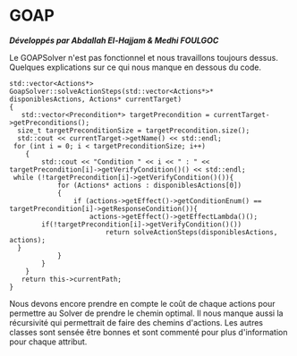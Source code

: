 # GOAP
***Développés par Abdallah El-Hajjam & Medhi FOULGOC***

Le GOAPSolver n'est pas fonctionnel et nous travaillons toujours dessus. Quelques explications sur ce qui nous manque en dessous du code.

    std::vector<Actions*> GoapSolver::solveActionSteps(std::vector<Actions*>* disponiblesActions, Actions* currentTarget)  
    {  
       std::vector<Precondition*> targetPrecondition = currentTarget->getPreconditions();  
      size_t targetPreconditionSize = targetPrecondition.size();  
      std::cout << currentTarget->getName() << std::endl;  
     for (int i = 0; i < targetPreconditionSize; i++)  
        {  
            std::cout << "Condition " << i << " : " << targetPrecondition[i]->getVerifyCondition()() << std::endl;  
     while (!targetPrecondition[i]->getVerifyCondition()()){  
                for (Actions* actions : disponiblesActions[0])  
                {  
                    if (actions->getEffect()->getConditionEnum() == targetPrecondition[i]->getResponseCondition()){  
                        actions->getEffect()->getEffectLambda()();  
			if(!targetPrecondition[i]->getVerifyCondition()())  
                            return solveActionSteps(disponiblesActions, actions);  
      }  
                }  
            }  
        }  
       return this->currentPath;  
    }

Nous devons encore prendre en compte le coût de chaque actions pour permettre au Solver de prendre le chemin optimal.
Il nous manque aussi la récursivité qui permettrait de faire des chemins d'actions.
Les autres classes sont sensée être bonnes et sont commenté pour plus d'information pour chaque attribut.
